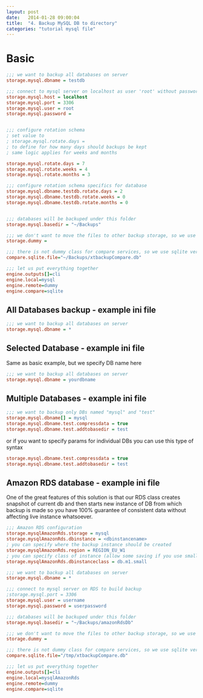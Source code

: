 ```yaml
---
layout: post
date:   2014-01-28 09:00:04
title:  "4. Backup MySQL DB to directory"
categories: "tutorial mysql file"
---
```


# Basic


``` ini
;;; we want to backup all databases on server
storage.mysql.dbname = testdb

;;; connect to mysql server on localhost as user 'root' without password to build backup
storage.mysql.host = localhost
storage.mysql.port = 3306
storage.mysql.user = root
storage.mysql.password =


;;; configure rotation schema
; set value to
; storage.mysql.rotate.days =
; to define for how many days should backups be kept
; same logic applies for weeks and months

storage.mysql.rotate.days = 7
storage.mysql.rotate.weeks = 4
storage.mysql.rotate.months = 3

;;; configure rotation schema specifics for database
storage.mysql.dbname.testdb.rotate.days = 2
storage.mysql.dbname.testdb.rotate.weeks = 0
storage.mysql.dbname.testdb.rotate.months = 0


;;; databases will be backuped under this folder
storage.mysql.basedir = "~/Backups"

;;; we don't want to move the files to other backup storage, so we use dummy driver
storage.dummy =

;;; there is not dummy class for compare services, so we use sqlite verions
compare.sqlite.file="~/Backups/xtbackupCompare.db"

;;; let us put everything together
engine.outputs[]=cli
engine.local=mysql
engine.remote=dummy
engine.compare=sqlite
```



## All Databases backup - example ini file

``` ini
;;; we want to backup all databases on server
storage.mysql.dbname = *

```

## Selected Database - example ini file

Same as basic example, but we specify DB name here

``` ini
;;; we want to backup all databases on server
storage.mysql.dbname = yourdbname
```
## Multiple Databases - example ini file
``` ini
;;; we want to backup only DBs named "mysql" and "test"
storage.mysql.dbname[] = mysql
storage.mysql.dbname.test.compressdata = true
storage.mysql.dbname.test.addtobasedir = test
```
or if you want to specify params for individual DBs you can use this type of syntax

``` ini
storage.mysql.dbname.test.compressdata = true
storage.mysql.dbname.test.addtobasedir = test
```

## Amazon RDS database - example ini file

One of the great features of this solution is that our RDS class creates snapshot of current db and then starts new instance of DB from which backup is made so you
have 100% guarantee of consistent data without affecting live instance whatsoever.

``` ini
;;; Amazon RDS configuration
storage.mysqlAmazonRds.storage = mysql
storage.mysqlAmazonRds.dbinstance = <dbinstancename>
; you can specify where the backup instance should be created
storage.mysqlAmazonRds.region = REGION_EU_W1
; you can specify class of instance (allow some saving if you use smaller instance that used for the live instance
storage.mysqlAmazonRds.dbinstanceclass = db.m1.small

;;; we want to backup all databases on server
storage.mysql.dbname = *

;;; connect to mysql server on RDS to build backup
;storage.mysql.port = 3306
storage.mysql.user = username
storage.mysql.password = userpassword

;;; databases will be backuped under this folder
storage.mysql.basedir = "~/Backups/amazonRdsDb"

;;; we don't want to move the files to other backup storage, so we use dummy driver that will cause that files are stored locally
storage.dummy =

;;; there is not dummy class for compare services, so we use sqlite version
compare.sqlite.file="/tmp/xtbackupCompare.db"

;;; let us put everything together
engine.outputs[]=cli
engine.local=mysqlAmazonRds
engine.remote=dummy
engine.compare=sqlite
```


